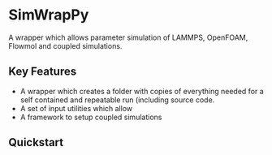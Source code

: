 # SimWrapPy

A wrapper which allows parameter simulation of LAMMPS, OpenFOAM, Flowmol and coupled simulations.

## Key Features

 - A wrapper which creates a folder with copies of everything needed for a self contained and repeatable run (including source code. 
 - A set of input utilities which allow 
 - A framework to setup coupled simulations


## Quickstart



